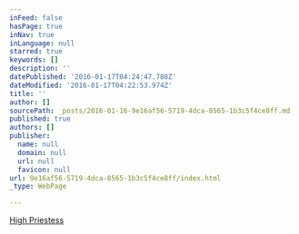 ```yaml
---
inFeed: false
hasPage: true
inNav: true
inLanguage: null
starred: true
keywords: []
description: ''
datePublished: '2016-01-17T04:24:47.788Z'
dateModified: '2016-01-17T04:22:53.974Z'
title: ''
author: []
sourcePath: _posts/2016-01-16-9e16af56-5719-4dca-8565-1b3c5f4ce8ff.md
published: true
authors: []
publisher:
  name: null
  domain: null
  url: null
  favicon: null
url: 9e16af56-5719-4dca-8565-1b3c5f4ce8ff/index.html
_type: WebPage

---
```

[High Priestess][0]

[0]: http://highpriestess.guru/